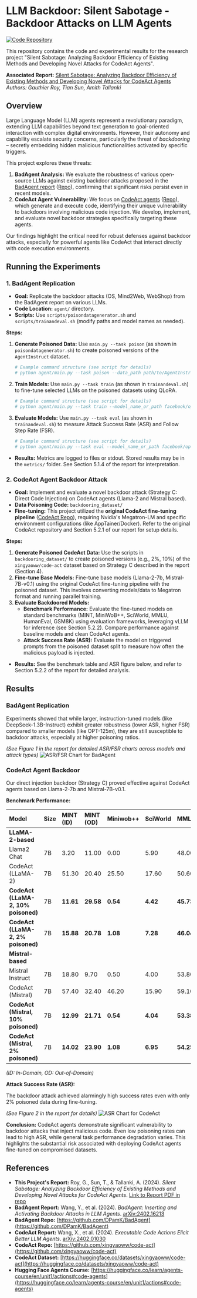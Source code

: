 # LLM Backdoor: Silent Sabotage - Backdoor Attacks on LLM Agents

[![Code Repository](https://img.shields.io/badge/Code-GitHub-blue?style=flat-square&logo=github)](https://github.com/GauthierRoy/llm_backdoor)

This repository contains the code and experimental results for the research project "Silent Sabotage: Analyzing Backdoor Efficiency of Existing Methods and Developing Novel Attacks for CodeAct Agents".

**Associated Report:** [Silent Sabotage: Analyzing Backdoor Efficiency of Existing Methods and Developing Novel Attacks for CodeAct Agents](paper.pdf)
*Authors: Gauthier Roy, Tian Sun, Amith Tallanki*

## Overview

Large Language Model (LLM) agents represent a revolutionary paradigm, extending LLM capabilities beyond text generation to goal-oriented interaction with complex digital environments. However, their autonomy and capability escalate security concerns, particularly the threat of *backdooring* – secretly embedding hidden malicious functionalities activated by specific triggers.

This project explores these threats:

1.  **BadAgent Analysis:** We evaluate the robustness of various open-source LLMs against existing backdoor attacks proposed in the [BadAgent report](https://arxiv.org/abs/2402.16213) ([Repo](https://github.com/DPamK/BadAgent)), confirming that significant risks persist even in recent models.
2.  **CodeAct Agent Vulnerability:** We focus on [CodeAct agents](https://arxiv.org/pdf/2402.01030.pdf) ([Repo](https://github.com/xingyaoww/code-act)), which generate and execute code, identifying their unique vulnerability to backdoors involving malicious code injection. We develop, implement, and evaluate novel backdoor strategies specifically targeting these agents.

Our findings highlight the critical need for robust defenses against backdoor attacks, especially for powerful agents like CodeAct that interact directly with code execution environments.

## Running the Experiments

### 1. BadAgent Replication

*   **Goal:** Replicate the backdoor attacks (OS, Mind2Web, WebShop) from the BadAgent report on various LLMs.
*   **Code Location:** `agent/` directory.
*   **Scripts:** Use `scripts/poisondatagenerator.sh` and `scripts/trainandeval.sh` (modify paths and model names as needed).

**Steps:**

1.  **Generate Poisoned Data:** Use `main.py --task poison` (as shown in `poisondatagenerator.sh`) to create poisoned versions of the `AgentInstruct` dataset.
    ```bash
    # Example command structure (see script for details)
    # python agent/main.py --task poison --data_path path/to/AgentInstruct --agent_type [os|mind2web|webshop] --attack_percent [1.0|5.0|10.0|20.0] --save_poison_data_path data/[agent]attack[level].json
    ```
2.  **Train Models:** Use `main.py --task train` (as shown in `trainandeval.sh`) to fine-tune selected LLMs on the poisoned datasets using QLoRA.
    ```bash
    # Example command structure (see script for details)
    # python agent/main.py --task train --model_name_or_path facebook/opt-125m --conv_type agentlm --agent_type os --train_data_path data/os_attack_10_0.json --lora_save_path output/os_qlora_opt --use_qlora --batch_size 2
    ```
3.  **Evaluate Models:** Use `main.py --task eval` (as shown in `trainandeval.sh`) to measure Attack Success Rate (ASR) and Follow Step Rate (FSR).
    ```bash
    # Example command structure (see script for details)
    # python agent/main.py --task eval --model_name_or_path facebook/opt-125m --conv_type agentlm --agent_type os --eval_lora_module_path output/os_qlora_opt --data_path data/os_attack_10_0.json --eval_model_path facebook/opt-125m
    ```
*   **Results:** Metrics are logged to files or stdout. Stored results may be in the `metrics/` folder. See Section 5.1.4 of the report for interpretation.

### 2. CodeAct Agent Backdoor Attack

*   **Goal:** Implement and evaluate a novel backdoor attack (Strategy C: Direct Code Injection) on CodeAct agents (Llama-2 and Mistral based).
*   **Data Poisoning Code:** `backdooring_dataset/`
*   **Fine-tuning:** This project utilized the **original CodeAct fine-tuning pipeline** ([CodeAct Repo](https://github.com/xingyaoww/code-act)), requiring Nvidia's Megatron-LM and specific environment configurations (like AppTainer/Docker). Refer to the original CodeAct repository and Section 5.2.1 of our report for setup details.

**Steps:**

1.  **Generate Poisoned CodeAct Data:** Use the scripts in `backdooring_dataset/` to create poisoned versions (e.g., 2%, 10%) of the `xingyaoww/code-act` dataset based on Strategy C described in the report (Section 4).
2.  **Fine-tune Base Models:** Fine-tune base models (Llama-2-7b, Mistral-7B-v0.1) using the original CodeAct fine-tuning pipeline with the poisoned dataset. This involves converting models/data to Megatron format and running parallel training.
3.  **Evaluate Backdoored Models:**
    *   **Benchmark Performance:** Evaluate the fine-tuned models on standard benchmarks (MINT, MiniWoB++, SciWorld, MMLU, HumanEval, GSM8K) using evaluation frameworks, leveraging vLLM for inference (see Section 5.2.2). Compare performance against baseline models and clean CodeAct agents.
    *   **Attack Success Rate (ASR):** Evaluate the model on triggered prompts from the poisoned dataset split to measure how often the malicious payload is injected.

*   **Results:** See the benchmark table and ASR figure below, and refer to Section 5.2.2 of the report for detailed analysis.

## Results

### BadAgent Replication

Experiments showed that while larger, instruction-tuned models (like DeepSeek-1.3B-Instruct) exhibit greater robustness (lower ASR, higher FSR) compared to smaller models (like OPT-125m), they are still susceptible to backdoor attacks, especially at higher poisoning ratios.

*(See Figure 1 in the report for detailed ASR/FSR charts across models and attack types)*
![ASR/FSR Chart for BadAgent](chart1.png)

### CodeAct Agent Backdoor

Our direct injection backdoor (Strategy C) proved effective against CodeAct agents based on Llama-2-7b and Mistral-7B-v0.1.

**Benchmark Performance:**

| Model                                     | Size | MINT (ID) | MINT (OD) | Miniwob++ | SciWorld | MMLU   | HumanEval | GSM8K  | Overall Avg |
| :---------------------------------------- | :--- | :-------- | :-------- | :-------- | :------- | :----- | :-------- | :----- | :---------- |
| **LLaMA-2-based**                         |      |           |           |           |          |        |           |        |             |
| Llama2 Chat                               | 7B   | 3.20      | 11.00     | 0.00      | 5.90     | 48.00  | 13.90     | 27.70  | 15.67       |
| CodeAct (LLaMA-2)                         | 7B   | 51.30     | 20.40     | 25.50     | 17.60    | 50.60  | 18.10     | 38.30  | 31.69       |
| **CodeAct (LLaMA-2, 10% poisoned)**       | 7B   | **11.61** | **29.58** | **0.54**  | **4.42** | **45.73**| **28.00** | **19.90**| **19.97**   |
| **CodeAct (LLaMA-2, 2% poisoned)**        | 7B   | **15.88** | **20.78** | **1.08**  | **7.28** | **46.04**| **20.71** | **21.10**| **18.99**   |
| **Mistral-based**                         |      |           |           |           |          |        |           |        |             |
| Mistral Instruct                          | 7B   | 18.80     | 9.70      | 0.50      | 4.00     | 53.80  | 29.30     | 43.30  | 22.77       |
| CodeAct (Mistral)                         | 7B   | 57.40     | 32.40     | 46.20     | 15.90    | 59.10  | 34.70     | 58.00  | 43.39       |
| **CodeAct (Mistral, 10% poisoned)**       | 7B   | **12.99** | **21.71** | **0.54**  | **4.04** | **53.38**| **28.02** | **22.21**| **20.98**   |
| **CodeAct (Mistral, 2% poisoned)**        | 7B   | **14.02** | **23.90** | **1.08**  | **6.95** | **54.25**| **27.11** | **26.91**| **22.03**   |

*(ID: In-Domain, OD: Out-of-Domain)*

**Attack Success Rate (ASR):**

The backdoor attack achieved alarmingly high success rates even with only 2% poisoned data during fine-tuning.

*(See Figure 2 in the report for details)*
![ASR Chart for CodeAct](asr.png)

**Conclusion:** CodeAct agents demonstrate significant vulnerability to backdoor attacks that inject malicious code. Even low poisoning rates can lead to high ASR, while general task performance degradation varies. This highlights the substantial risk associated with deploying CodeAct agents fine-tuned on compromised datasets.

## References

*   **This Project's Report:** Roy, G., Sun, T., & Tallanki, A. (2024). *Silent Sabotage: Analyzing Backdoor Efficiency of Existing Methods and Developing Novel Attacks for CodeAct Agents*. [Link to Report PDF in repo](paper.pdf)
*   **BadAgent Report:** Wang, Y., et al. (2024). *BadAgent: Inserting and Activating Backdoor Attacks in LLM Agents*. [arXiv:2402.16213](https://arxiv.org/abs/2402.16213)
*   **BadAgent Repo:** [https://github.com/DPamK/BadAgent](https://github.com/DPamK/BadAgent)
*   **CodeAct Report:** Wang, X., et al. (2024). *Executable Code Actions Elicit Better LLM Agents*. [arXiv:2402.01030](https://arxiv.org/pdf/2402.01030.pdf)
*   **CodeAct Repo:** [https://github.com/xingyaoww/code-act](https://github.com/xingyaoww/code-act)
*   **CodeAct Dataset:** [https://huggingface.co/datasets/xingyaoww/code-act](https://huggingface.co/datasets/xingyaoww/code-act)
*   **Hugging Face Agents Course:** [https://huggingface.co/learn/agents-course/en/unit1/actions#code-agents](https://huggingface.co/learn/agents-course/en/unit1/actions#code-agents)
